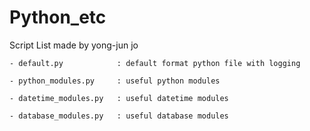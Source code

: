 # Python_etc
Script List made by yong-jun jo

    - default.py            : default format python file with logging

    - python_modules.py     : useful python modules
    
    - datetime_modules.py   : useful datetime modules

    - database_modules.py   : useful database modules
